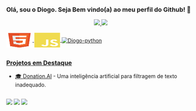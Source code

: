 ### Olá, sou o Diogo. Seja Bem vindo(a) ao meu perfil do Github! 👋

<div align="center">
  <a href="https://github.com/diogosilvabr">
  <img height="180em" src="https://github-readme-stats.vercel.app/api?username=diogosilvabr&show_icons=true&theme=onedark&include_all_commits=true&count_private=true"/>
  <img height="180em" src="https://github-readme-stats.vercel.app/api/top-langs/?username=diogosilvabr&layout=compact&langs_count=7&theme=onedark"/>
</div>

<div style="display: inline_block"><br>
    <img align="center" alt="Diogo-HTML" height="40" width="70" src="https://raw.githubusercontent.com/devicons/devicon/master/icons/html5/html5-original.svg">
    <img align="center" alt="Diogo-Js" height="40" width="70" src="https://raw.githubusercontent.com/devicons/devicon/master/icons/javascript/javascript-plain.svg">
    <img align="center" alt="Diogo-python" height="40" width="48" src="https://s3.dualstack.us-east-2.amazonaws.com/pythondotorg-assets/media/community/logos/python-logo-only.png">
</div>
  
  ##
  
<div> 

  ### Projetos em Destaque

  - 🎓 [Donation.AI](https://github.com/diogosilvabr/Donation.AI) - Uma inteligência artificial para filtragem de texto inadequado.

  ##

  <a href="https://instagram.com/diogopereirargt" target="_blank"><img src="https://img.shields.io/badge/-Instagram-%23E4405F?style=for-the-badge&logo=instagram&logoColor=white" target="_blank"></a>
    <a href="https://www.linkedin.com/in/diogosilvabr/" target="_blank"><img src="https://img.shields.io/badge/LinkedIn-0077B5?style=for-the-badge&logo=linkedin&logoColor=white" target="_blank"></a> 
  <a href = "mailto:di.silvargt@gmail.com"><img src="https://img.shields.io/badge/-Gmail-%23333?style=for-the-badge&logo=gmail&logoColor=white" target="_blank"></a>

</div>

